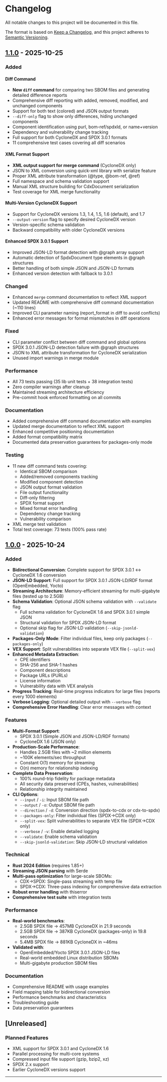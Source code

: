 # Changelog

All notable changes to this project will be documented in this file.

The format is based on [Keep a Changelog](https://keepachangelog.com/en/1.0.0/),
and this project adheres to [Semantic Versioning](https://semver.org/spec/v2.0.0.html).

## [1.1.0] - 2025-10-25

### Added

#### Diff Command
- **New `diff` command** for comparing two SBOM files and generating detailed difference reports
- Comprehensive diff reporting with added, removed, modified, and unchanged components
- Support for both text (colored) and JSON output formats
- `--diff-only` flag to show only differences, hiding unchanged components
- Component identification using purl, bom-ref/spdxId, or name+version
- Dependency and vulnerability change tracking
- Full support for both CycloneDX and SPDX 3.0.1 formats
- 11 comprehensive test cases covering all diff scenarios

#### XML Format Support
- **XML output support for merge command** (CycloneDX only)
- JSON to XML conversion using quick-xml library with serialize feature
- Proper XML attribute transformation (@type, @bom-ref, @ref)
- Full namespace and schema validation support
- Manual XML structure building for CdxDocument serialization
- Test coverage for XML merge functionality

#### Multi-Version CycloneDX Support
- Support for CycloneDX versions 1.3, 1.4, 1.5, 1.6 (default), and 1.7
- `--output-version` flag to specify desired CycloneDX version
- Version-specific schema validation
- Backward compatibility with older CycloneDX versions

#### Enhanced SPDX 3.0.1 Support
- Improved JSON-LD format detection with @graph array support
- Automatic detection of SpdxDocument type elements in @graph structures
- Better handling of both simple JSON and JSON-LD formats
- Enhanced version detection with fallback to 3.0.1

### Changed
- Enhanced `merge` command documentation to reflect XML support
- Updated README with comprehensive diff command documentation (~110 lines)
- Improved CLI parameter naming (report_format in diff to avoid conflicts)
- Enhanced error messages for format mismatches in diff operations

### Fixed
- CLI parameter conflict between diff command and global options
- SPDX 3.0.1 JSON-LD detection failure with @graph structures
- JSON to XML attribute transformation for CycloneDX serialization
- Unused import warnings in merge module

### Performance
- All 73 tests passing (35 lib unit tests + 38 integration tests)
- Zero compiler warnings after cleanup
- Maintained streaming architecture efficiency
- Pre-commit hook enforced formatting on all commits

### Documentation
- Added comprehensive diff command documentation with examples
- Updated merge documentation to reflect XML support
- Enhanced competitive positioning documentation
- Added format compatibility matrix
- Documented data preservation guarantees for packages-only mode

### Testing
- 11 new diff command tests covering:
  - Identical SBOM comparison
  - Added/removed components tracking
  - Modified component detection
  - JSON output format validation
  - File output functionality
  - Diff-only filtering
  - SPDX format support
  - Mixed format error handling
  - Dependency change tracking
  - Vulnerability comparison
- XML merge test validation
- Total test coverage: 73 tests (100% pass rate)

## [1.0.0] - 2025-10-24

### Added

- **Bidirectional Conversion**: Complete support for SPDX 3.0.1 ↔ CycloneDX 1.6 conversion
- **JSON-LD Support**: Full support for SPDX 3.0.1 JSON-LD/RDF format (OpenEmbedded, Yocto)
- **Streaming Architecture**: Memory-efficient streaming for multi-gigabyte files (tested up to 2.5GB)
- **Schema Validation**: Optional JSON schema validation with `--validate` flag
  - Full schema validation for CycloneDX 1.6 and SPDX 3.0.1 simple JSON
  - Structural validation for SPDX JSON-LD format
  - Optional skip flag for JSON-LD validation (`--skip-jsonld-validation`)
- **Packages-Only Mode**: Filter individual files, keep only packages (`--packages-only`)
- **VEX Support**: Split vulnerabilities into separate VEX file (`--split-vex`)
- **Enhanced Metadata Extraction**:
  - CPE identifiers
  - SHA-256 and SHA-1 hashes
  - Component descriptions
  - Package URLs (PURLs)
  - License information
  - Vulnerability data with VEX analysis
- **Progress Tracking**: Real-time progress indicators for large files (reports every 1000 elements)
- **Verbose Logging**: Optional detailed output with `--verbose` flag
- **Comprehensive Error Handling**: Clear error messages with context

### Features

- **Multi-Format Support**:
  - SPDX 3.0.1 (Simple JSON and JSON-LD/RDF formats)
  - CycloneDX 1.6 (JSON only)
- **Production-Scale Performance**:
  - Handles 2.5GB files with ~2 million elements
  - ~100K elements/sec throughput
  - Constant O(1) memory for streaming
  - O(n) memory for relationship indexing
- **Complete Data Preservation**:
  - 100% round-trip fidelity for package metadata
  - All security data preserved (CPEs, hashes, vulnerabilities)
  - Relationship integrity maintained
- **CLI Options**:
  - `--input` / `-i`: Input SBOM file path
  - `--output` / `-o`: Output SBOM file path
  - `--direction` / `-d`: Conversion direction (spdx-to-cdx or cdx-to-spdx)
  - `--packages-only`: Filter individual files (SPDX→CDX only)
  - `--split-vex`: Split vulnerabilities to separate VEX file (SPDX→CDX only)
  - `--verbose` / `-v`: Enable detailed logging
  - `--validate`: Enable schema validation
  - `--skip-jsonld-validation`: Skip JSON-LD structural validation

### Technical

- **Rust 2024 Edition** (requires 1.85+)
- **Streaming JSON parsing** with Serde
- **Multi-pass optimization** for large-scale SBOMs:
  - CDX→SPDX: Single-pass streaming with temp file
  - SPDX→CDX: Three-pass indexing for comprehensive data extraction
- **Robust error handling** with thiserror
- **Comprehensive test suite** with integration tests

### Performance

- **Real-world benchmarks**:
  - 2.5GB SPDX file → 457MB CycloneDX in 21.9 seconds
  - 2.5GB SPDX file → 387KB CycloneDX (packages-only) in 19.8 seconds
  - 5.4MB SPDX file → 881KB CycloneDX in ~46ms
- **Validated with**:
  - OpenEmbedded/Yocto SPDX 3.0.1 JSON-LD files
  - Real-world embedded Linux distribution SBOMs
  - Multi-gigabyte production SBOM files

### Documentation

- Comprehensive README with usage examples
- Field mapping table for bidirectional conversion
- Performance benchmarks and characteristics
- Troubleshooting guide
- Data preservation guarantees

## [Unreleased]

### Planned Features

- XML support for SPDX 3.0.1 and CycloneDX 1.6
- Parallel processing for multi-core systems
- Compressed input file support (gzip, bzip2, xz)
- SPDX 2.x support
- Earlier CycloneDX versions support

---

[1.1.0]: https://github.com/stondo/SBOM-Converter/compare/v1.0.0...v1.1.0
[1.0.0]: https://github.com/stondo/SBOM-Converter/releases/tag/v1.0.0
